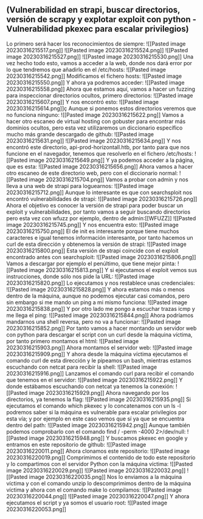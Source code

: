 ## (Vulnerabilidad en strapi, buscar directorios, versión de scrapy y explotar exploit con python - Vulnerabilidad pkexec para escalar privilegios)

Lo primero será hacer los reconocimientos de siempre:
![[Pasted image 20230316215517.png]]
![[Pasted image 20230316215524.png]]
![[Pasted image 20230316215527.png]]
![[Pasted image 20230316215530.png]]
Una vez hecho todo esto, vamos a acceder a la web, donde nos dará error por lo que tendremos que añadirlo en el /etc/hosts:
![[Pasted image 20230316215542.png]]
Modificamos el fichero hosts:
![[Pasted image 20230316215550.png]]
Y ahora ya podremos acceder:
![[Pasted image 20230316215558.png]]
Ahora que estamos aquí, vamos a hacer un fuzzing para inspeccionar directorios ocultos, primero
directorios:
![[Pasted image 20230316215607.png]]
Y nos encontró esto:
![[Pasted image 20230316215614.png]]ç
Aunque si ponemos estos directorios veremos que no funciona ninguno:
![[Pasted image 20230316215622.png]]
Vamos a hacer otro escaneo de virtual hosting con gobuster para encontrar más dominios ocultos,
pero esta vez utilizaremos un diccionario específico mucho más grande descargado de github:
![[Pasted image 20230316215631.png]]
![[Pasted image 20230316215634.png]]
Y nos encontró este directorio, api-prod-horizontall.htb, por tanto para que nos funcione en el navegador, tenemos que resolverlo en el fichero /etc/hosts:
![[Pasted image 20230316215649.png]]
Y ya podemos acceder a la página, que es esta:
![[Pasted image 20230316215656.png]]
Ahora vamos a hacer otro escaneo de este directorio web, pero con el diccionario normal:
![[Pasted image 20230316215704.png]]
Vamos a probar con admin y nos lleva a una web de strapi para loguearnos:
![[Pasted image 20230316215712.png]]
Aunque lo interesante es que con searchsploit nos encontró vulnerabilidades de strapi:
![[Pasted image 20230316215726.png]]
Ahora el objetivo es conocer la versión de strapi para poder buscar un exploit y vulnerabilidades,
por tanto vamos a seguir buscando directorios pero esta vez con wfuzz por ejemplo, dentro de
admin:[[WFUZZ]]
![[Pasted image 20230316215745.png]]
Y nos encuentra esto:
![[Pasted image 20230316215750.png]]
El de init es interesante porque tiene muchos caracteres e igual tenemos información interesante,
por tanto hacemos un curl de esta dirección y obtenemos la versión de strapi:
![[Pasted image 20230316215800.png]]
Esta versión de strapi coincide con el exploit encontrado antes con searchsploit:
![[Pasted image 20230316215806.png]]
Vamos a descargar por ejemplo el penúltimo, que tiene mejor pinta:
![[Pasted image 20230316215813.png]]
Y si ejecutamos el exploit vemos sus instrucciones, donde sólo nos pide la URL:
![[Pasted image 20230316215820.png]]
Lo ejecutamos y nos restablece unas credenciales:
![[Pasted image 20230316215828.png]]
Y ahora estamos más o menos dentro de la máquina, aunque no podemos ejecutar casi comandos,
pero sin embargo si me mando un ping a mi mismo funciona:
![[Pasted image 20230316215838.png]]
Y por otro lado me pongo a escuchar trazas icmp y me llega el ping:
![[Pasted image 20230316215844.png]]
Ahora podríamos mandarnos una shell reversa, pero no va a funcionar:
![[Pasted image 20230316215852.png]]
Por tanto vamos a hacer montando un servidor web con python para descargar el script con un curl desde la máquina víctima, por tanto primero montamos el html:
![[Pasted image 20230316215903.png]]
Ahora montamos el servidor web:
![[Pasted image 20230316215909.png]]
Y ahora desde la máquina víctima ejecutamos el comando curl de esta dirección y le pipeamos un
bash, mientras estamos escuchando con netcat para recibir la shell:
![[Pasted image 20230316215916.png]]
Lanzamos el comando curl para recibir el comando que tenemos en el servidor:
![[Pasted image 20230316215922.png]]
Y donde estábamos escuchando con netcat ya tenemos la conexión:
![[Pasted image 20230316215929.png]]
Ahora navegando por los directorios, ya tenemos la flag:
![[Pasted image 20230316215935.png]]
Si ejecutamos el comando which pkexec y lo concatenamos con un ls -l podremos saber si la máquina es vulnerable para escalar privilegios por esta vía; y por ejemplo en este caso vemos que sí ya que se encuentra dentro del path:
![[Pasted image 20230316215942.png]]
Aunque también podemos comprobarlo con el comando find / -perm -4000 2>/dev/null:
![[Pasted image 20230316215948.png]]
Y buscamos pkexec en google y entramos en este repositorio de github:
![[Pasted image 20230316220011.png]]
Ahora clonamos este repositorio:
![[Pasted image 20230316220019.png]]
Comprimimos el contenido de todo este repositorio y lo compartimos con el servidor Python con la máquina víctima:
![[Pasted image 20230316220029.png]]
![[Pasted image 20230316220032.png]]
![[Pasted image 20230316220035.png]]
Nos lo enviamos a la máquina víctima y con el comando unzip lo descomprimimos dentro de la máquina víctima y ahora con el comando make lo compilamos:
![[Pasted image 20230316220044.png]]
![[Pasted image 20230316220047.png]]
Y ahora ejecutamos el script y ya somos el usuario root:
![[Pasted image 20230316220053.png]]